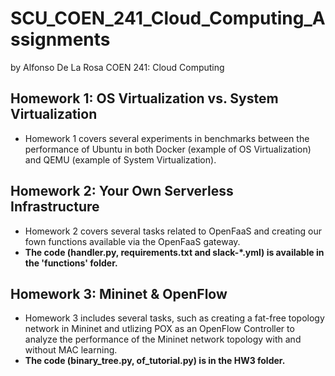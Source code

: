 # SCU_COEN_241_Cloud_Computing_Assignments
by Alfonso De La Rosa
COEN 241: Cloud Computing

## Homework 1: OS Virtualization vs. System Virtualization
- Homework 1 covers several experiments in benchmarks between the performance of Ubuntu in both Docker (example of OS Virtualization) and QEMU (example of System Virtualization).

## Homework 2: Your Own Serverless Infrastructure
- Homework 2 covers several tasks related to OpenFaaS and creating our fown functions available via the OpenFaaS gateway.
- **The code (handler.py, requirements.txt and slack-*.yml) is available in the 'functions' folder.**

## Homework 3: Mininet & OpenFlow
- Homework 3 includes several tasks, such as creating a fat-free topology network in Mininet and utlizing POX as an OpenFlow Controller to analyze the performance of the Mininet network topology with and without MAC learning.
- **The code (binary_tree.py, of_tutorial.py) is in the HW3 folder.**
